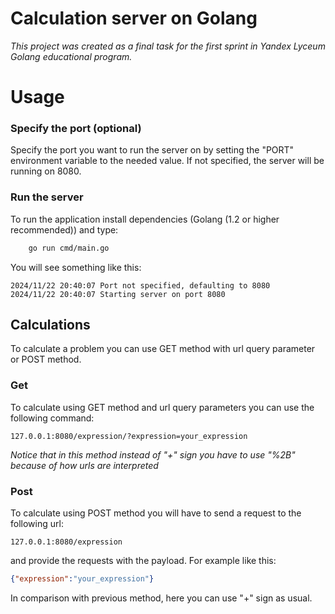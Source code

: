 # Calculation server on Golang

_This project was created as a final task for the first sprint in Yandex Lyceum Golang educational program._
# Usage

### Specify the port (optional)
Specify the port you want to run the server on by setting the "PORT" environment variable to the needed value. If not specified, the server will be running on 8080.
### Run the server
To run the application install dependencies (Golang (1.2 or higher recommended)) and type:
```bash
    go run cmd/main.go
```

You will see something like this:
```
2024/11/22 20:40:07 Port not specified, defaulting to 8080
2024/11/22 20:40:07 Starting server on port 8080
```

## Calculations
To calculate a problem you can use GET method with url query parameter or POST method.
### Get
To calculate using GET method and url query parameters you can use the following command:
```
127.0.0.1:8080/expression/?expression=your_expression
```

_Notice that in this method instead of "+" sign you have to use "%2B" because of how urls are interpreted_
### Post
To calculate using POST method you will have to send a request to the following url:
```
127.0.0.1:8080/expression
```
and provide the requests with the payload. For example like this:
```json
{"expression":"your_expression"}
```
In comparison with previous method, here you can use "+" sign as usual.